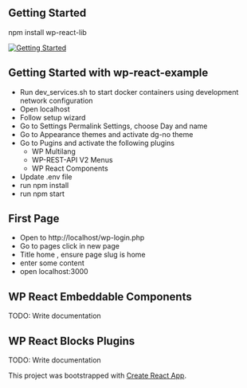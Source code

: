 
## Getting Started 
 npm install wp-react-lib


 [![Getting Started](https://j.gifs.com/WLgvvX.gif )](https://raw.githubusercontent.com/devgateway/dg-wp-react/main/docs/Getting%20Started%20WP%20Integration.mp4)

## Getting Started with wp-react-example
- Run dev_services.sh to start docker containers using development network configuration
- Open localhost
- Follow setup wizard
- Go to Settings  Permalink Settings, choose  Day and name
- Go to Appearance themes and activate dg-no theme
- Go to Pugins and activate the following plugins
    - WP Multilang
    - WP-REST-API V2 Menus
    - WP React Components
- Update .env file
- run npm install
- run npm start


## First Page
- Open to http://localhost/wp-login.php
- Go to pages click in new page
- Title home , ensure page slug is home
- enter some content
- open localhost:3000 


## WP React Embeddable Components
TODO: Write documentation

## WP React Blocks Plugins
TODO: Write documentation

This project was bootstrapped with [Create React App](https://github.com/facebook/create-react-app).
